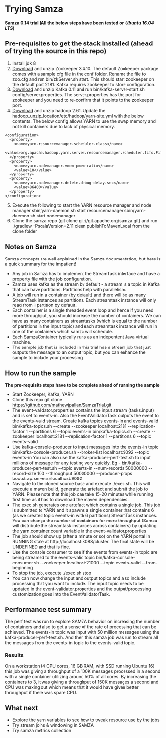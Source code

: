 # Trying Samza

**Samza 0.14 trial (All the below steps have been tested on *Ubuntu 16.04 LTS*)**

## Pre-requisites to get the stack installed (ahead of trying the source in this repo)

1. Install jdk 8
2. [Download](https://archive.apache.org/dist/zookeeper/zookeeper-3.4.10/zookeeper-3.4.10.tar.gz) and unzip Zookeeper 3.4.10. The default Zookeeper package comes with a sample cfg file in the conf folder. Rename the file to zoo.cfg and run bin/zkServer.sh start. This should start zookeeper on the default port 2181. Kafka requires zookeeper to store configuration.
3. [Download](https://archive.apache.org/dist/kafka/0.11.0.1/kafka_2.11-0.11.0.1.tgz) and unzip Kafka 0.11 and run bin/kafka-server-start.sh config/server.properties. The server.properties has the port for zookeeper and you need to re-confirm that it points to the zookeeper port.
4. [Download](https://archive.apache.org/dist/hadoop/core/hadoop-2.6.1/hadoop-2.6.1.tar.gz) and unzip hadoop 2.61. Update the hadoop_unzip_location/etc/hadoop/yarn-site.yml with the below contents. The below config allows YARN to use the swap memory and not kill containers due to lack of physical memory.


```
<configuration>
  <property>
    <name>yarn.resourcemanager.scheduler.class</name>
    <value>org.apache.hadoop.yarn.server.resourcemanager.scheduler.fifo.FifoScheduler</value>
  </property>
  <property>
    <name>yarn.nodemanager.vmem-pmem-ratio</name>
    <value>10</value>
  </property>
  <property>
    <name>yarn.nodemanager.delete.debug-delay.sec</name>
    <value>86400</value>
  </property>
</configuration>
```
5. Execute the following to start the YARN resource manager and node manager
   sbin/yarn-daemon.sh start resourcemanager
   sbin/yarn-daemon.sh start nodemanager
6. Clone the samza repo (git clone git://git.apache.org/samza.git) and run ./gradlew -PscalaVersion=2.11 clean publishToMavenLocal from the clone folder 


## Notes on Samza

Samza concepts are well explained in the Samza documentation, but here is a quick summary for the impatient!
- Any job in Samza has to implement the StreamTask interface and have a property file with the job configuration.
- Zamza uses kafka as the stream by default - a stream is a topic in Kafka that can have partitions. Partitions help with parallelism.
- A job will run in a container (by default) and there will be as many StreamTask instances as partitions. Each streamtask instance will only read from 1 partition by default.
- Each container is a single threaded event loop and hence if you need more throughput, you should increase the number of containers. We can have as many containers as streamtasks (which is equal to the number of partitions in the input topic) and each streamtask instance will run in one of the containers which samza will schedule.
- Each SamzaContainer typically runs as an indepentent Java virtual machine.
- The sample job that is included in this trial has a stream job that just outputs the message to an output topic, but you can enhance the sample to include your processing.

## How to run the sample
**The pre-requisite steps have to be complete ahead of running the sample**

- Start Zookeeper, Kafka, YARN
- Clone this repo git clone https://github.com/mathewjpallan/SamzaTrial.git
- The event-validator.properties contains the input stream (tasks.input) and is set to events-in. Also the EventValidatorTask outputs the event to the events-valid stream. Create kafka topics events-in and events-valid
        bin/kafka-topics.sh --create --zookeeper localhost:2181 --replication-factor 1 --partitions 6 --topic events-in
        bin/kafka-topics.sh --create --zookeeper localhost:2181 --replication-factor 1 --partitions 6 --topic events-valid
- Use kafka-console-producer to input messages into the events-in topic 
        bin/kafka-console-producer.sh --broker-list localhost:9092 --topic events-in
        You can also use the kafka-producer-perf-test.sh to input millions of message for any testing very quickly. Eg - bin/kafka-producer-perf-test.sh --topic events-in --num-records 50000000 --record-size 100 --throughput 50000000 --producer-props bootstrap.servers=localhost:9092
- Navigate to the cloned source base and execute ./exec.sh. This will execute a maven build, generate the artefact and submit the job to YARN. Please note that this job can take 15-20 minutes while running first time as it has to download the maven dependencies.
- The exec.sh generates one artefact which contains a single job. This job is submitted to YARN and it spawns a single container that contains 6 (as we created topic events-in with 6 partitions) StreamTask instances. You can change the number of containers for more throughput (Samza will distribute the streamtask instances across containers) by updating the yarn.container.count variable in the event-validator.properties
- The job should show up (after a minute or so) on the YARN portal in RUNNING state at http://localhost:8088/cluster. The final state will be UNDEFINED and that is fine.
- Use the console consumer to see if the events from events-in topic are being streamed to the events-valid topic
        bin/kafka-console-consumer.sh  --zookeeper localhost:21000 --topic events-valid --from-beginning
- To stop the job, execute ./exec.sh stop
- You can now change the input and output topics and also include processing that you want to include. The input topic needs to be updated in the event-validator.properties and the output/processing customization goes into the EventValidatorTask.

## Performance test summary

The perf test was run to explore SAMZA behavior on increasing the number of containers and also to get a sense of the rate of processing that can be achieved.
The events-in topic was input with 50 million messages using the kafka-producer-perf-test.sh. And then this samza job was run to stream all the messages from the events-in topic to the events-valid topic.

### Results
On a workstation (4 CPU cores, 16 GB RAM, with SSD running Ubuntu 16) this job was giving a throughput of a 100K messages processed in a second with a single container utilizing around 50% of all cores. By increasing the containers to 3, it was giving a throughput of 150K messages a second and CPU was maxing out which means that it would have given better throughput if there was spare CPU.

## What next
- Explore the yarn variables to see how to tweak resource use by the jobs
- Try stream joins & windowing in SAMZA
- Try samza metrics collection
